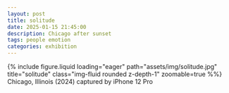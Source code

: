 ```yaml
---
layout: post
title: solitude
date: 2025-01-15 21:45:00
description: Chicago after sunset
tags: people emotion
categories: exhibition
---
```


<div class="row">
    <div class="col-sm mt-3 mt-md-0">
        {% include figure.liquid loading="eager" path="assets/img/solitude.jpg" title="solitude" class="img-fluid rounded z-depth-1" zoomable=true %%}
    </div>
</div>
<div class="caption">
    Chicago, Illinois (2024)
    captured by iPhone 12 Pro
</div>
